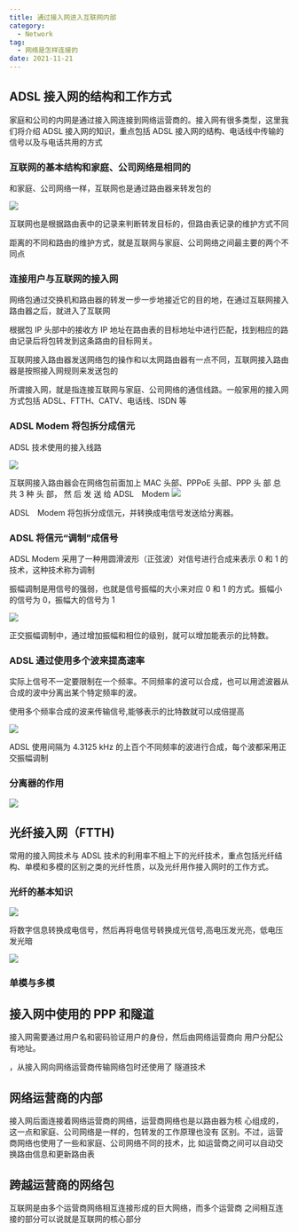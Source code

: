 ```yaml
---
title: 通过接入网进入互联网内部
category:
  - Network
tag:
  - 网络是怎样连接的
date: 2021-11-21
---
```


## ADSL 接入网的结构和工作方式

家庭和公司的内网是通过接入网连接到网络运营商的。接入网有很多类型，这里我们将介绍 ADSL 接入网的知识，重点包括 ADSL 接入网的结构、电话线中传输的信号以及与电话共用的方式

### 互联网的基本结构和家庭、公司网络是相同的

和家庭、公司网络一样，互联网也是通过路由器来转发包的

![](./images/208201159.png)

互联网也是根据路由表中的记录来判断转发目标的，但路由表记录的维护方式不同

距离的不同和路由的维护方式，就是互联网与家庭、公司网络之间最主要的两个不同点

### 连接用户与互联网的接入网

网络包通过交换机和路由器的转发一步一步地接近它的目的地，在通过互联网接入路由器之后，就进入了互联网

根据包 IP 头部中的接收方 IP 地址在路由表的目标地址中进行匹配，找到相应的路由记录后将包转发到这条路由的目标网关。

互联网接入路由器发送网络包的操作和以太网路由器有一点不同，互联网接入路由器是按照接入网规则来发送包的

所谓接入网，就是指连接互联网与家庭、公司网络的通信线路。一般家用的接入网方式包括 ADSL、FTTH、CATV、电话线、ISDN 等

### ADSL Modem 将包拆分成信元

ADSL 技术使用的接入线路

![](./images/208203031.png)

互联网接入路由器会在网络包前面加上 MAC 头部、PPPoE 头部、PPP 头 部 总 共 3 种 头 部， 然 后 发 送 给 ADSL Modem
![](./images/208203203.png)

ADSL Modem 将包拆分成信元，并转换成电信号发送给分离器。

### ADSL 将信元“调制”成信号

ADSL Modem 采用了一种用圆滑波形（正弦波）对信号进行合成来表示 0 和 1 的技术，这种技术称为调制

振幅调制是用信号的强弱，也就是信号振幅的大小来对应 0 和 1 的方式。振幅小的信号为 0，振幅大的信号为 1

![](./images/208204930.png)

正交振幅调制中，通过增加振幅和相位的级别，就可以增加能表示的比特数。

### ADSL 通过使用多个波来提高速率

实际上信号不一定要限制在一个频率。不同频率的波可以合成，也可以用滤波器从合成的波中分离出某个特定频率的波。

使用多个频率合成的波来传输信号,能够表示的比特数就可以成倍提高

![](./images/208205509.png)

ADSL 使用间隔为 4.3125 kHz 的上百个不同频率的波进行合成，每个波都采用正交振幅调制

### 分离器的作用

![](./images/208210554.png)

## 光纤接入网（FTTH)

常用的接入网技术与 ADSL 技术的利用率不相上下的光纤技术，重点包括光纤结构、单模和多模的区别之类的光纤性质，以及光纤用作接入网时的工作方式。

### 光纤的基本知识

![](./images/208210945.png)

将数字信息转换成电信号，然后再将电信号转换成光信号,高电压发光亮，低电压发光暗

![](./images/208211448.png)

### 单模与多模



## 接入网中使用的 PPP 和隧道

接入网需要通过用户名和密码验证用户的身份，然后由网络运营商向
用户分配公有地址。

，从接入网向网络运营商传输网络包时还使用了
隧道技术

## 网络运营商的内部

接入网后面连接着网络运营商的网络，运营商网络也是以路由器为核
心组成的，这一点和家庭、公司网络是一样的，包转发的工作原理也没有
区别。不过，运营商网络也使用了一些和家庭、公司网络不同的技术，比
如运营商之间可以自动交换路由信息和更新路由表

## 跨越运营商的网络包

互联网是由多个运营商网络相互连接形成的巨大网络，而多个运营商
之间相互连接的部分可以说就是互联网的核心部分
